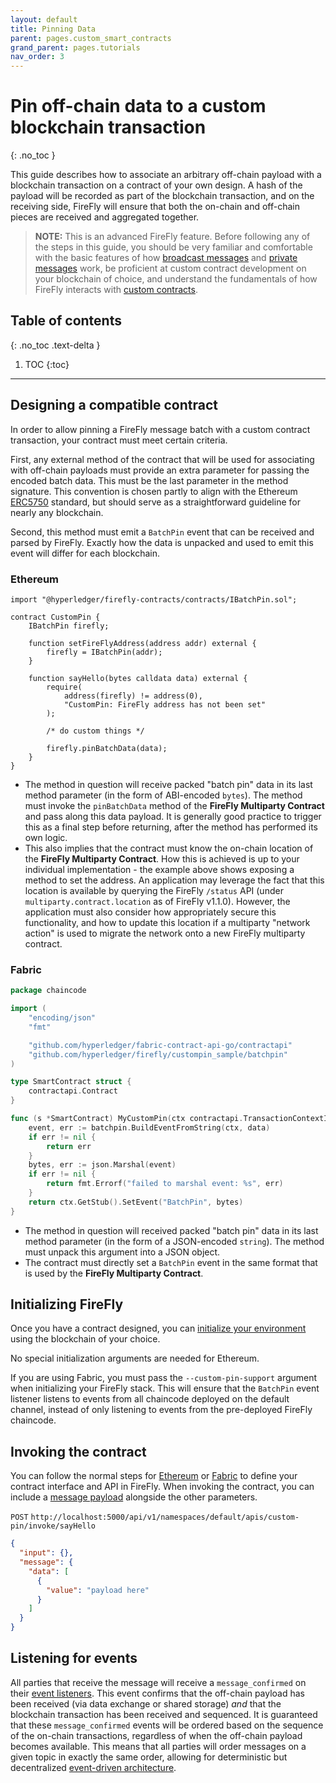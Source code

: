 ```yaml
---
layout: default
title: Pinning Data
parent: pages.custom_smart_contracts
grand_parent: pages.tutorials
nav_order: 3
---
```


# Pin off-chain data to a custom blockchain transaction

{: .no_toc }

This guide describes how to associate an arbitrary off-chain payload with a blockchain transaction on a contract of your own design. A hash of the payload will be recorded as part of the blockchain transaction, and on the receiving side, FireFly will ensure that both the on-chain and off-chain pieces are received and aggregated together.

> **NOTE:** This is an advanced FireFly feature. Before following any of the steps in this guide, you should be very familiar
> and comfortable with the basic features of how [broadcast messages](../broadcast_data.html) and [private messages](../private_send.html)
> work, be proficient at custom contract development on your blockchain of choice, and understand the
> fundamentals of how FireFly interacts with [custom contracts](../).

## Table of contents

{: .no_toc .text-delta }

1. TOC
   {:toc}

---

## Designing a compatible contract

In order to allow pinning a FireFly message batch with a custom contract transaction, your contract must
meet certain criteria.

First, any external method of the contract that will be used for associating with off-chain payloads
must provide an extra parameter for passing the encoded batch data. This must be the last parameter
in the method signature. This convention is chosen partly to align with the Ethereum
[ERC5750](https://eips.ethereum.org/EIPS/eip-5750) standard, but should serve as a straightforward
guideline for nearly any blockchain.

Second, this method must emit a `BatchPin` event that can be received and parsed by FireFly. Exactly how
the data is unpacked and used to emit this event will differ for each blockchain.

### Ethereum

```solidity
import "@hyperledger/firefly-contracts/contracts/IBatchPin.sol";

contract CustomPin {
    IBatchPin firefly;

    function setFireFlyAddress(address addr) external {
        firefly = IBatchPin(addr);
    }

    function sayHello(bytes calldata data) external {
        require(
            address(firefly) != address(0),
            "CustomPin: FireFly address has not been set"
        );

        /* do custom things */

        firefly.pinBatchData(data);
    }
}
```

- The method in question will receive packed "batch pin" data in its last method parameter (in the
  form of ABI-encoded `bytes`). The method must invoke the `pinBatchData` method of the
  **FireFly Multiparty Contract** and pass along this data payload. It is generally good practice to
  trigger this as a final step before returning, after the method has performed its own logic.
- This also implies that the contract must know the on-chain location of the
  **FireFly Multiparty Contract**. How this is achieved is up to your individual implementation -
  the example above shows exposing a method to set the address. An application may leverage the fact that
  this location is available by querying the FireFly
  `/status` API (under `multiparty.contract.location` as of FireFly v1.1.0). However, the application must
  also consider how appropriately secure this functionality, and how to update this location if a multiparty
  "network action" is used to migrate the network onto a new FireFly multiparty contract.

### Fabric

```go
package chaincode

import (
	"encoding/json"
	"fmt"

	"github.com/hyperledger/fabric-contract-api-go/contractapi"
	"github.com/hyperledger/firefly/custompin_sample/batchpin"
)

type SmartContract struct {
	contractapi.Contract
}

func (s *SmartContract) MyCustomPin(ctx contractapi.TransactionContextInterface, data string) error {
	event, err := batchpin.BuildEventFromString(ctx, data)
	if err != nil {
		return err
	}
	bytes, err := json.Marshal(event)
	if err != nil {
		return fmt.Errorf("failed to marshal event: %s", err)
	}
	return ctx.GetStub().SetEvent("BatchPin", bytes)
}
```

- The method in question will received packed "batch pin" data in its last method parameter (in the
  form of a JSON-encoded `string`). The method must unpack this argument into a JSON object.
- The contract must directly set a `BatchPin` event in the same format that is used by the
  **FireFly Multiparty Contract**.

## Initializing FireFly

Once you have a contract designed, you can [initialize your environment](../../gettingstarted/setup_env.html)
using the blockchain of your choice.

No special initialization arguments are needed for Ethereum.

If you are using Fabric, you must pass the `--custom-pin-support` argument when initializing your
FireFly stack. This will ensure that the `BatchPin` event listener listens to events from all chaincode
deployed on the default channel, instead of only listening to events from the pre-deployed FireFly chaincode.

## Invoking the contract

You can follow the normal steps for [Ethereum](./ethereum.md) or [Fabric](./fabric.md) to define your contract
interface and API in FireFly. When invoking the contract, you can include a [message payload](../../reference/types/message.html)
alongside the other parameters.

`POST` `http://localhost:5000/api/v1/namespaces/default/apis/custom-pin/invoke/sayHello`

```json
{
  "input": {},
  "message": {
    "data": [
      {
        "value": "payload here"
      }
    ]
  }
}
```

## Listening for events

All parties that receive the message will receive a `message_confirmed` on their [event listeners](../events.html).
This event confirms that the off-chain payload has been received (via data exchange or shared storage) _and_
that the blockchain transaction has been received and sequenced. It is guaranteed that these `message_confirmed`
events will be ordered based on the sequence of the on-chain transactions, regardless of when the off-chain
payload becomes available. This means that all parties will order messages on a given topic in exactly the
same order, allowing for deterministic but decentralized [event-driven architecture](../../reference/events.html).
